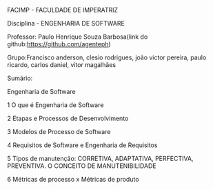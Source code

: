 FACIMP - FACULDADE DE IMPERATRIZ

Disciplina - ENGENHARIA DE SOFTWARE

Professor: Paulo Henrique Souza Barbosa(link do github:https://github.com/agenteph)

Grupo:Francisco anderson, clesio rodrigues, joão victor pereira, paulo ricardo, carlos daniel, vitor magalhães


Sumário: 

Engenharia de Software 

 1 O que é Engenharia de Software

 2 Etapas e Processos de Desenvolvimento

 3 Modelos de Processo de Software

 4 Requisitos de Software e Engenharia de Requisitos

 5 Tipos de manutenção: CORRETIVA, ADAPTATIVA, PERFECTIVA, PREVENTIVA. O CONCEITO DE MANUTENIBILIDADE
 
 6 Métricas de processo x Métricas de produto
